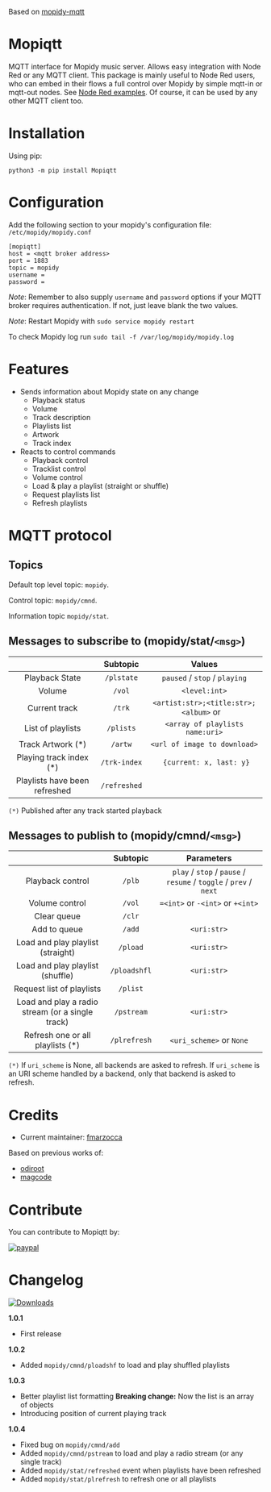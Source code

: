 Based on [mopidy-mqtt](https://github.com/odiroot/mopidy-mqtt)

# Mopiqtt
 MQTT interface for Mopidy music server. Allows easy integration with Node Red or any MQTT client.
 This package is mainly useful to Node Red users, who can embed in their flows a full control over Mopidy by simple mqtt-in or mqtt-out nodes. See [Node Red examples](https://github.com/fmarzocca/Mopiqtt/tree/Development/NodeRed%20examples). Of course, it can be used by any other MQTT client too.


# Installation

Using pip:
```
python3 -m pip install Mopiqtt
```

# Configuration

Add the following section to your mopidy's configuration file: `/etc/mopidy/mopidy.conf`


```
[mopiqtt]
host = <mqtt broker address>
port = 1883
topic = mopidy
username =
password =
```

*Note*: Remember to also supply `username` and `password` options if your
MQTT broker requires authentication. If not, just leave blank the two values.

*Note*: Restart Mopidy with `sudo service mopidy restart`

To check Mopidy log run `sudo tail -f /var/log/mopidy/mopidy.log`

# Features

* Sends information about Mopidy state on any change
    - Playback status
    - Volume
    - Track description
    - Playlists list
    - Artwork
    - Track index
* Reacts to control commands
    - Playback control
    - Tracklist control
    - Volume control
    - Load & play a playlist (straight or shuffle)
    - Request playlists list
    - Refresh playlists


# MQTT protocol

## Topics

Default top level topic: `mopidy`.

Control topic: `mopidy/cmnd`.

Information topic `mopidy/stat`.

## Messages to subscribe to (mopidy/stat/`<msg>`)

|               |  Subtopic |                  Values                   |
|:-------------:|:---------:|:-----------------------------------------:|
| Playback State|   `/plstate`  | `paused` / `stop` / `playing`         |
| Volume        |   `/vol`  |               `<level:int>`               |
| Current track |   `/trk`  | `<artist:str>;<title:str>;<album>` or ` ` |
| List of playlists | `/plists` | `<array of playlists name:uri>`       |
| Track Artwork (*)| `/artw`   |   `<url of image to download>`         | 
| Playing track index (*)| `/trk-index` |  ` {current: x, last: y}`     |
| Playlists have been refreshed | `/refreshed` | ` `                    |

`(*)` Published after any track started playback

## Messages to publish to (mopidy/cmnd/`<msg>`)

|                 | Subtopic |                               Parameters                              |
|:----------------:|:--------:|:-----------------------------------------------------------------:|
| Playback control | `/plb`   | `play` / `stop` / `pause` / `resume` / `toggle` / `prev` / `next` |
| Volume control   | `/vol`   | `=<int>` or `-<int>` or `+<int>`                                  |
| Clear queue      | `/clr`   | ` `                                                               |
| Add to queue     | `/add`   | `<uri:str>`                                                       |
| Load and play playlist (straight)  | `/pload` | `<uri:str>`                                     |
| Load and play playlist (shuffle)   |   `/ploadshfl` | `<uri:str>`                               |   
| Request list of playlists| `/plist` | ` `                                                       |
| Load and play a radio stream (or a single track) | `/pstream`| `<uri:str>`                      |
| Refresh one or all playlists (*)| `/plrefresh` | `<uri_scheme>` or `None`                             |

`(*)` If `uri_scheme` is None, all backends are asked to refresh. If `uri_scheme` is an URI scheme handled by a backend, only that backend is asked to refresh.

# Credits
- Current maintainer: [fmarzocca](https://github.com/fmarzocca)

Based on previous works of:
-  [odiroot](https://github.com/odiroot)
-  [magcode](https://github.com/magcode>)

# Contribute

You can contribute to Mopiqtt by:
   
[![paypal](https://img.shields.io/badge/donate-paypal-blue.svg?style=flat-square)](https://www.paypal.com/donate/?hosted_button_id=NQHVVDCNK3UDL)


# Changelog
[![Downloads](https://pepy.tech/badge/mopiqtt)](https://pepy.tech/project/mopiqtt)

**1.0.1**
* First release

**1.0.2**
* Added `mopidy/cmnd/ploadshf` to load and play shuffled playlists

**1.0.3**
* Better playlist list formatting **Breaking change:** Now the list is an array of objects
* Introducing position of current playing track

**1.0.4**
* Fixed bug on `mopidy/cmnd/add`
* Added `mopidy/cmnd/pstream` to load and play a radio stream (or any single track)
* Added `mopidy/stat/refreshed` event when playlists have been refreshed
* Added `mopidy/stat/plrefresh` to refresh one or all playlists


